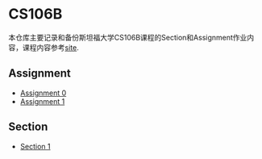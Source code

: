 # CS106B
本仓库主要记录和备份斯坦福大学CS106B课程的Section和Assignment作业内容，课程内容参考[site](https://web.stanford.edu/class/archive/cs/cs106b/cs106b.1214/).

## Assignment
- [Assignment 0](./Assignment_0)
- [Assignment 1](./Assignment_1)

## Section
- [Section 1](./Section_1)
